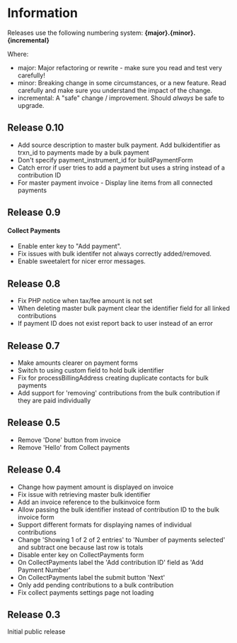 # Information

Releases use the following numbering system:
**{major}.{minor}.{incremental}**

Where:
* major: Major refactoring or rewrite - make sure you read and test very carefully!
* minor: Breaking change in some circumstances, or a new feature. Read carefully and make sure you understand the impact of the change.
* incremental: A "safe" change / improvement. Should *always* be safe to upgrade.

## Release 0.10

* Add source description to master bulk payment. Add bulkidentifier as trxn_id to payments made by a bulk payment
* Don't specify payment_instrument_id for buildPaymentForm
* Catch error if user tries to add a payment but uses a string instead of a contribution ID
* For master payment invoice - Display line items from all connected payments

## Release 0.9

#### Collect Payments

* Enable enter key to "Add payment".
* Fix issues with bulk identifer not always correctly added/removed.
* Enable sweetalert for nicer error messages.

## Release 0.8

* Fix PHP notice when tax/fee amount is not set
* When deleting master bulk payment clear the identifier field for all linked contributions
* If payment ID does not exist report back to user instead of an error

## Release 0.7

* Make amounts clearer on payment forms
* Switch to using custom field to hold bulk identifier
* Fix for processBillingAddress creating duplicate contacts for bulk payments
* Add support for 'removing' contributions from the bulk contribution if they are paid individually

## Release 0.5

* Remove 'Done' button from invoice
* Remove 'Hello' from Collect payments

## Release 0.4

* Change how payment amount is displayed on invoice
* Fix issue with retrieving master bulk identifier
* Add an invoice reference to the bulkinvoice form
* Allow passing the bulk identifier instead of contribution ID to the bulk invoice form
* Support different formats for displaying names of individual contributions
* Change 'Showing 1 of 2 of 2 entries' to 'Number of payments selected' and subtract one because last row is totals
* Disable enter key on CollectPayments form
* On CollectPayments label the 'Add contribution ID' field as 'Add Payment Number'
* On CollectPayments label the submit button 'Next'
* Only add pending contributions to a bulk contribution
* Fix collect payments settings page not loading

## Release 0.3

Initial public release
